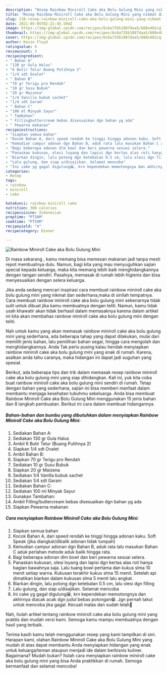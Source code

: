 ```yaml
---
description: "Resep Rainbow Miniroll Cake aka Bolu Gulung Mini yang nikmat dan Mudah Dibuat"
title: "Resep Rainbow Miniroll Cake aka Bolu Gulung Mini yang nikmat dan Mudah Dibuat"
slug: 138-resep-rainbow-miniroll-cake-aka-bolu-gulung-mini-yang-nikmat-dan-mudah-dibuat
date: 2021-05-05T02:21:45.594Z
image: https://img-global.cpcdn.com/recipes/6c6a735b1887daa5/680x482cq70/rainbow-miniroll-cake-aka-bolu-gulung-mini-foto-resep-utama.jpg
thumbnail: https://img-global.cpcdn.com/recipes/6c6a735b1887daa5/680x482cq70/rainbow-miniroll-cake-aka-bolu-gulung-mini-foto-resep-utama.jpg
cover: https://img-global.cpcdn.com/recipes/6c6a735b1887daa5/680x482cq70/rainbow-miniroll-cake-aka-bolu-gulung-mini-foto-resep-utama.jpg
author: Kevin Floyd
ratingvalue: 4
reviewcount: 3
recipeingredient:
- " Bahan A"
- "130 gr Gula Halus"
- "6 Butir Telur Buang Putihnya 2"
- "1/4 sdt Ovalet"
- " Bahan B"
- "70 gr Terigu pro Rendah"
- "10 gr Susu Bubuk"
- "20 gr Maizena"
- "1/4 Vanilla bubuk sachet"
- "1/4 sdt Garam"
- " Bahan C"
- "100 ml Minyak Sayur"
- " Tambahan"
- " Fillingbuttercream bebas disesuaikan dgn bahan yg ada"
- " Pewarna makanan"
recipeinstructions:
- "Siapkan semua bahan"
- "Kocok Bahan A, dari speed rendah ke tinggi hingga adonan kaku. Soft Speak (jika diangkat/dibalik adonan tidak tumpah)"
- "Kemudian campur adonan dgn Bahan B, aduk rata lalu masukan Bahan C aduk perlahan metode aduk balik hingga rata."
- "Bagi beberapa adonan dlm bowl dan beri pewarna sesuai selera."
- "Panaskan kukusan, olesi loyang dan lapisi dgn kertas alas roti hanya bagian bawahnya saja. Lalu tuang bowl pertama dan kukus slma 10 menit setiap warna. Kukusan terakhir kukus slma 15 menit. Setelah api dimatikan biarkan dalam kukusan slma 5 menit lalu angkat."
- "Biarkan dingin, lalu potong dgn ketebalan 0.5 cm, lalu olesi dgn filling"
- "Lalu gulung, dan siap u/disajikan. Selamat mencoba"
- "Ini cake yg gagal digulung😁, krn kependekan memotongnya dan akhirnya diacak acak dgn judul bebas potongan😁. Jgn pernah takut untuk mencoba jika gagal. Kecuali malas dan sudah lelah🙏"
categories:
- Resep
tags:
- rainbow
- miniroll
- cake

katakunci: rainbow miniroll cake 
nutrition: 300 calories
recipecuisine: Indonesian
preptime: "PT36M"
cooktime: "PT59M"
recipeyield: "4"
recipecategory: Dinner

---
```



![Rainbow Miniroll Cake aka Bolu Gulung Mini](https://img-global.cpcdn.com/recipes/6c6a735b1887daa5/680x482cq70/rainbow-miniroll-cake-aka-bolu-gulung-mini-foto-resep-utama.jpg)

Di masa  sekarang , kamu memang bisa memesan makanan jadi tanpa mesti repot membuatnya dulu. Namun, bagi kita yang mau menyuguhkan sajian special kepada keluarga, maka kita memang lebih baik menghidangkannya dengan tangan sendiri. Pasalnya, memasak di rumah lebih higienis dan bisa menyesuaikan dengan selera keluarga.

Jika anda sedang mencari inspirasi cara membuat rainbow miniroll cake aka bolu gulung mini yang nikmat dan sederhana,maka di sinilah tempatnya. Cara membuat rainbow miniroll cake aka bolu gulung mini  sebenarnya tidak sulit untuk dibuat jika kamu membuatnya dengan teliti. Namun, kamu tidak usah khawatir akan tidak berhasil dalam memasaknya 
karena dalam artikel ini kita akan membahas rainbow miniroll cake aka bolu gulung mini dengan teliti.  



Nah untuk kamu yang akan memasak rainbow miniroll cake aka bolu gulung mini yang sederhana, ada beberapa tahap yang dapat dilakukan, mulai dari memilih jenis bahan, lalu pemilihan bahan segar, hingga cara mengolah dan menghidangkannya. Anda Tak perlu pusing kalau hendak menyiapkan rainbow miniroll cake aka bolu gulung mini yang enak di rumah. Karena, asalkan anda  tahu caranya, maka hidangan ini dapat jadi suguhan yang spesial.

Berikut, ada beberapa tips dan trik dalam memasak resep rainbow miniroll cake aka bolu gulung mini yang siap dihidangkan. Kali ini, yuk kita coba buat rainbow miniroll cake aka bolu gulung mini sendiri di rumah. Tetap dengan bahan yang sederhana, sajian ini bisa memberi manfaat dalam membantu menjaga kesehatan tubuhmu sekeluarga. Anda bisa membuat Rainbow Miniroll Cake aka Bolu Gulung Mini menggunakan 15 jenis bahan dan 8 langkah pembuatan. Berikut ini cara dalam membuat hidangannya.

<!--inarticleads1-->

##### Bahan-bahan dan bumbu yang dibutuhkan dalam menyiapkan Rainbow Miniroll Cake aka Bolu Gulung Mini:

1. Sediakan  Bahan A:
1. Sediakan 130 gr Gula Halus
1. Ambil 6 Butir Telur (Buang Putihnya 2)
1. Siapkan 1/4 sdt Ovalet
1. Ambil  Bahan B:
1. Siapkan 70 gr Terigu pro Rendah
1. Sediakan 10 gr Susu Bubuk
1. Siapkan 20 gr Maizena
1. Sediakan 1/4 Vanilla bubuk sachet
1. Sediakan 1/4 sdt Garam
1. Sediakan  Bahan C:
1. Sediakan 100 ml Minyak Sayur
1. Gunakan  Tambahan:
1. Ambil  Filling/buttercream bebas disesuaikan dgn bahan yg ada
1. Siapkan  Pewarna makanan




<!--inarticleads2-->

##### Cara menyiapkan Rainbow Miniroll Cake aka Bolu Gulung Mini:

1. Siapkan semua bahan
1. Kocok Bahan A, dari speed rendah ke tinggi hingga adonan kaku. Soft Speak (jika diangkat/dibalik adonan tidak tumpah)
1. Kemudian campur adonan dgn Bahan B, aduk rata lalu masukan Bahan C aduk perlahan metode aduk balik hingga rata.
1. Bagi beberapa adonan dlm bowl dan beri pewarna sesuai selera.
1. Panaskan kukusan, olesi loyang dan lapisi dgn kertas alas roti hanya bagian bawahnya saja. Lalu tuang bowl pertama dan kukus slma 10 menit setiap warna. Kukusan terakhir kukus slma 15 menit. Setelah api dimatikan biarkan dalam kukusan slma 5 menit lalu angkat.
1. Biarkan dingin, lalu potong dgn ketebalan 0.5 cm, lalu olesi dgn filling
1. Lalu gulung, dan siap u/disajikan. Selamat mencoba
1. Ini cake yg gagal digulung😁, krn kependekan memotongnya dan akhirnya diacak acak dgn judul bebas potongan😁. Jgn pernah takut untuk mencoba jika gagal. Kecuali malas dan sudah lelah🙏




Nah, itulah artikel tentang  rainbow miniroll cake aka bolu gulung mini  yang praktis dan mudah versi kami. Semoga kamu mampu membuatnya dengan hasil yang terbaik. 

Terima kasih kamu telah menggunakan resep yang kami tampilkan di sini. Harapan kami, olahan  Rainbow Miniroll Cake aka Bolu Gulung Mini yang mudah di atas dapat membantu Anda menyiapkan hidangan yang enak untuk keluarga/teman ataupun menjadi ide dalam berbisnis kuliner. Bagaimana? Mudah bukan? Itulah cara menyiapkan rainbow miniroll cake aka bolu gulung mini yang bisa Anda praktikkan di rumah. Semoga bermanfaat dan selamat mencoba!


